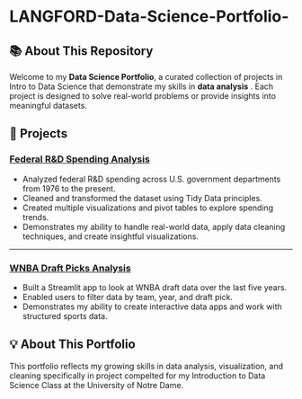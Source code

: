 # LANGFORD-Data-Science-Portfolio-

## 📚 About This Repository
Welcome to my **Data Science Portfolio**, a curated collection of projects in Intro to Data Science that demonstrate my skills in **data analysis** . Each project is designed to solve real-world problems or provide insights into meaningful datasets.

## 📂 **Projects**  

###  [Federal R&D Spending Analysis](https://github.com/klangford0924/LANGFORD-Data-Science-Portfolio-/TidyData-Project)  
- Analyzed federal R&D spending across U.S. government departments from 1976 to the present.  
- Cleaned and transformed the dataset using Tidy Data principles.  
- Created multiple visualizations and pivot tables to explore spending trends.  
- Demonstrates my ability to handle real-world data, apply data cleaning techniques, and create insightful visualizations.  

---

### **[WNBA Draft Picks Analysis](https://github.com/klangford0924/LANGFORD-Data-Science-Portfolio-/basic_streamlit_app)**  
- Built a Streamlit app to look at WNBA draft data over the last five years.  
- Enabled users to filter data by team, year, and draft pick.  
- Demonstrates my ability to create interactive data apps and work with structured sports data.  

## 💡 **About This Portfolio**  
This portfolio reflects my growing skills in data analysis, visualization, and cleaning specifically in project compelted for my Introduction to Data Science Class at the University of Notre Dame.
